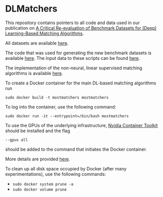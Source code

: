 # DLMatchers
This repository contains pointers to all code and data used in our publication on [A Critical Re-evaluation of Benchmark Datasets for (Deep) Learning-Based Matching Algorithms](https://arxiv.org/abs/2307.01231).

All datasets are available [here](https://zenodo.org/record/8164151).

The code that was used for generating the new benchmark datasets is available [here](https://github.com/gpapadis/DLMatchers/tree/main/DeepBlocker4NewDatasets). The input data to these scripts can be found [here](https://zenodo.org/record/7460624).

The implementation of the non-neural, linear supervised matching algorithms is available [here](https://github.com/gpapadis/thresholdBasedBaselines).

To create a Docker container for the main DL-based matching algorithms run

`sudo docker build -t mostmatchers mostmatchers`

To log into the container, use the following command:

`sudo docker run -it --entrypoint=/bin/bash mostmatchers`

To use the GPUs of the underlying infrastructure, [Nvidia Container Toolkit](https://docs.nvidia.com/datacenter/cloud-native/container-toolkit/install-guide.html#installing-on-ubuntu-and-debian) should be installed and the flag

`--gpus all`

should be added to the command that initiates the Docker container.

More details are provided [here](https://github.com/gpapadis/DLMatchers/tree/main/dockers/mostmatchers).

To clean up all disk space occupied by Docker (after many experimentations), use the following commands:
* `sudo docker system prune -a`
* `sudo docker volume prune`
